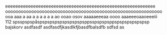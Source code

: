 eeeeeeeeeeeeeeeeeeeeeeeeeeeeeeeeeeeeeeeeeeeeeeeeeeeeeeeeeee ooooooooooooooooooooooooooooooooooooooooooooooooooooooooooooooa aaa a aa a a a a a a ao ooao osov aaaaaeeeaa oooo aaaeeeoaaoeeeiii 112 spsspspspåspspspspspspspspspsppsspspspsppspspspspspspsp bajskorv
asdfasdf
asdfasdfjkasdlkfjbasdfbalsdfb
sdfsd
as

